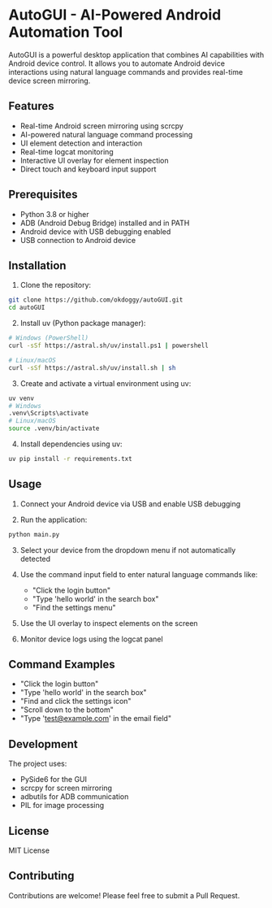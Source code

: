 # AutoGUI - AI-Powered Android Automation Tool

AutoGUI is a powerful desktop application that combines AI capabilities with Android device control. It allows you to automate Android device interactions using natural language commands and provides real-time device screen mirroring.

## Features

- Real-time Android screen mirroring using scrcpy
- AI-powered natural language command processing
- UI element detection and interaction
- Real-time logcat monitoring
- Interactive UI overlay for element inspection
- Direct touch and keyboard input support

## Prerequisites

- Python 3.8 or higher
- ADB (Android Debug Bridge) installed and in PATH
- Android device with USB debugging enabled
- USB connection to Android device

## Installation

1. Clone the repository:
```bash
git clone https://github.com/okdoggy/autoGUI.git
cd autoGUI
```

2. Install uv (Python package manager):
```bash
# Windows (PowerShell)
curl -sSf https://astral.sh/uv/install.ps1 | powershell

# Linux/macOS
curl -sSf https://astral.sh/uv/install.sh | sh
```

3. Create and activate a virtual environment using uv:
```bash
uv venv
# Windows
.venv\Scripts\activate
# Linux/macOS
source .venv/bin/activate
```

4. Install dependencies using uv:
```bash
uv pip install -r requirements.txt
```

## Usage

1. Connect your Android device via USB and enable USB debugging

2. Run the application:
```bash
python main.py
```

3. Select your device from the dropdown menu if not automatically detected

4. Use the command input field to enter natural language commands like:
   - "Click the login button"
   - "Type 'hello world' in the search box"
   - "Find the settings menu"

5. Use the UI overlay to inspect elements on the screen

6. Monitor device logs using the logcat panel

## Command Examples

- "Click the login button"
- "Type 'hello world' in the search box"
- "Find and click the settings icon"
- "Scroll down to the bottom"
- "Type 'test@example.com' in the email field"

## Development

The project uses:
- PySide6 for the GUI
- scrcpy for screen mirroring
- adbutils for ADB communication
- PIL for image processing

## License

MIT License

## Contributing

Contributions are welcome! Please feel free to submit a Pull Request. 